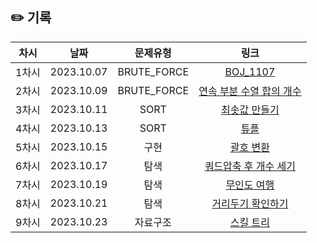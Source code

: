 ## ✏️ 기록   

| 차시  |    날짜    |  문제유형   |                                               링크                                                |
| :---: | :--------: | :---------: | :-----------------------------------------------------------------------------------------------: |
| 1차시 | 2023.10.07 | BRUTE_FORCE |                         [BOJ_1107](https://www.acmicpc.net/problem/1107)                          |
| 2차시 | 2023.10.09 | BRUTE_FORCE |   [연속 부분 수열 합의 개수](https://school.programmers.co.kr/learn/courses/30/lessons/131701)    |
| 3차시 | 2023.10.11 |    SORT     | [최솟값 만들기](https://school.programmers.co.kr/learn/courses/30/lessons/12941?language=python3) |
| 4차시 | 2023.10.13 |    SORT     |              [튜플](https://school.programmers.co.kr/learn/courses/30/lessons/64065)              |
| 5차시 | 2023.10.15 |    구현     |           [괄호 변환](https://school.programmers.co.kr/learn/courses/30/lessons/60058)            |
| 6차시 | 2023.10.17 |    탐색     |     [쿼드압축 후 개수 세기](https://school.programmers.co.kr/learn/courses/30/lessons/68936)      |
| 7차시 | 2023.10.19 |    탐색     |          [무인도 여행](https://school.programmers.co.kr/learn/courses/30/lessons/154540)          |
| 8차시 | 2023.10.21 |    탐색     |       [거리두기 확인하기](https://school.programmers.co.kr/learn/courses/30/lessons/81302)        |
| 9차시 | 2023.10.23 |  자료구조   |           [스킬 트리](https://school.programmers.co.kr/learn/courses/30/lessons/49993)            |